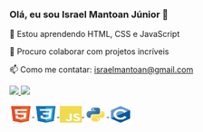 ### Olá, eu sou Israel Mantoan Júnior 👋

🌱 Estou aprendendo HTML, CSS e JavaScript

 👯 Procuro colaborar com projetos incríveis
 
 📫 Como me contatar: israelmantoan@gmail.com

<!--
**IsraelMantoanJr/IsraelMantoanJr** is a ✨ _special_ ✨ repository because its `README.md` (this file) appears on your GitHub profile.

Here are some ideas to get you started:

 🔭 I’m currently working on ...
 🌱 I’m currently learning HTML, CSS e JavaScript
 👯 I’m looking to collaborate on awesome projects
 🤔 I’m looking for help with ...
 💬 Ask me about ...
 📫 How to reach me: israelmantoan@gmail.com
 😄 Pronouns: ...
- ⚡ Fun fact: ...
-->

<div>
  <a href="https://github.com/israelmantoanjr">
  <img height="180em" src="https://github-readme-stats.vercel.app/api?username=israelmantoanjr&show_icons=true&theme=dracula&include_all_commits=true&count_private=true"/>
  <img height="180em" src="https://github-readme-stats.vercel.app/api/top-langs/?username=israelmantoanjr&layout=compact&langs_count=16&theme=dracula"/>
</div>
<div style="display: inline_block"><br>
    <img align="center" alt="Israel-HTML" height="30" width="40" src="https://raw.githubusercontent.com/devicons/devicon/master/icons/html5/html5-original.svg">
  <img align="center" alt="Israel-CSS" height="30" width="40" src="https://raw.githubusercontent.com/devicons/devicon/master/icons/css3/css3-original.svg">
  <img align="center" alt="Israel-Js" height="30" width="40" src="https://raw.githubusercontent.com/devicons/devicon/master/icons/javascript/javascript-plain.svg">
  <img align="center" alt="Israel-Python" height="30" width="40" src="https://raw.githubusercontent.com/devicons/devicon/master/icons/python/python-original.svg">
  <img align="center" alt="Israel-Python" height="30" width="40" src="https://raw.githubusercontent.com/devicons/devicon/master/icons/c/c-original.svg">
</div>
